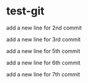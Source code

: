 # test-git

add a new line for 2nd commit

add a new line for 3rd commit

add a new line for 5th commit

add a new line for 6th commit

add a new line for 7th commit
